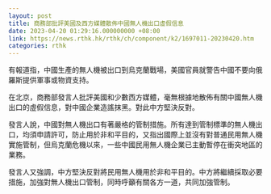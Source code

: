 ```yaml
---
layout: post
title: 商務部批評美國及西方媒體散佈中國無人機出口虛假信息
date: 2023-04-20 01:29:16.000000000 +08:00
link: https://news.rthk.hk/rthk/ch/component/k2/1697011-20230420.htm
categories: rthk
---
```


有報道指，中國生產的無人機被出口到烏克蘭戰場，美國官員就警告中國不要向俄羅斯提供軍事或物資支持。

在北京，商務部發言人批評美國和少數西方媒體，毫無根據地散佈有關中國無人機出口的虛假信息，對中國企業造謠抹黑。對此中方堅決反對。

發言人說，中國對無人機出口有著嚴格的管制措施。所有達到管制標準的無人機出口，均須申請許可，防止用於非和平目的，又指出國際上並沒有對普通民用無人機實施管制，但烏克蘭危機以來，一些中國民用無人機企業已主動暫停在衝突地區的業務。

發言人又強調，中方堅決反對將民用無人機用於非和平目的。中方將繼續採取必要措施，加強對無人機出口管制，同時呼籲有關各方一道，共同加強管制。

